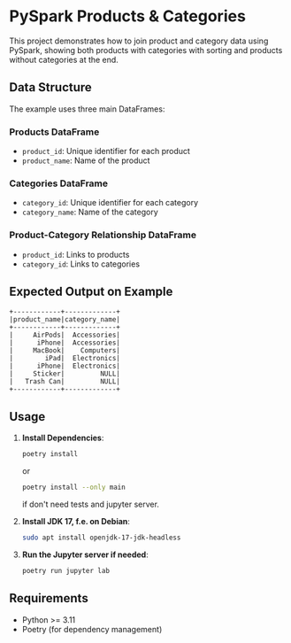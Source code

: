 # PySpark Products & Categories

This project demonstrates how to join product and category data using PySpark, showing both products with categories with sorting and products without categories at the end.

## Data Structure

The example uses three main DataFrames:

### Products DataFrame
- `product_id`: Unique identifier for each product
- `product_name`: Name of the product

### Categories DataFrame
- `category_id`: Unique identifier for each category
- `category_name`: Name of the category

### Product-Category Relationship DataFrame
- `product_id`: Links to products
- `category_id`: Links to categories

## Expected Output on Example

```
+------------+-------------+
|product_name|category_name|
+------------+-------------+
|     AirPods|  Accessories|
|      iPhone|  Accessories|
|     MacBook|    Computers|
|        iPad|  Electronics|
|      iPhone|  Electronics|
|     Sticker|         NULL|
|   Trash Can|         NULL|
+------------+-------------+
```

## Usage

1. **Install Dependencies**:
   ```bash
   poetry install
   ```
   or
   ```bash
   poetry install --only main
   ```
   if don't need tests and jupyter server.

2. **Install JDK 17, f.e. on Debian**:
   ```bash
   sudo apt install openjdk-17-jdk-headless
   ```

3. **Run the Jupyter server if needed**:
   ```bash
   poetry run jupyter lab
   ```


## Requirements

- Python >= 3.11
- Poetry (for dependency management)
